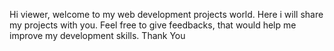 Hi viewer, welcome to my web development projects world. Here i will share my projects with you. Feel free to give feedbacks, that would help me improve my development skills.
Thank You
